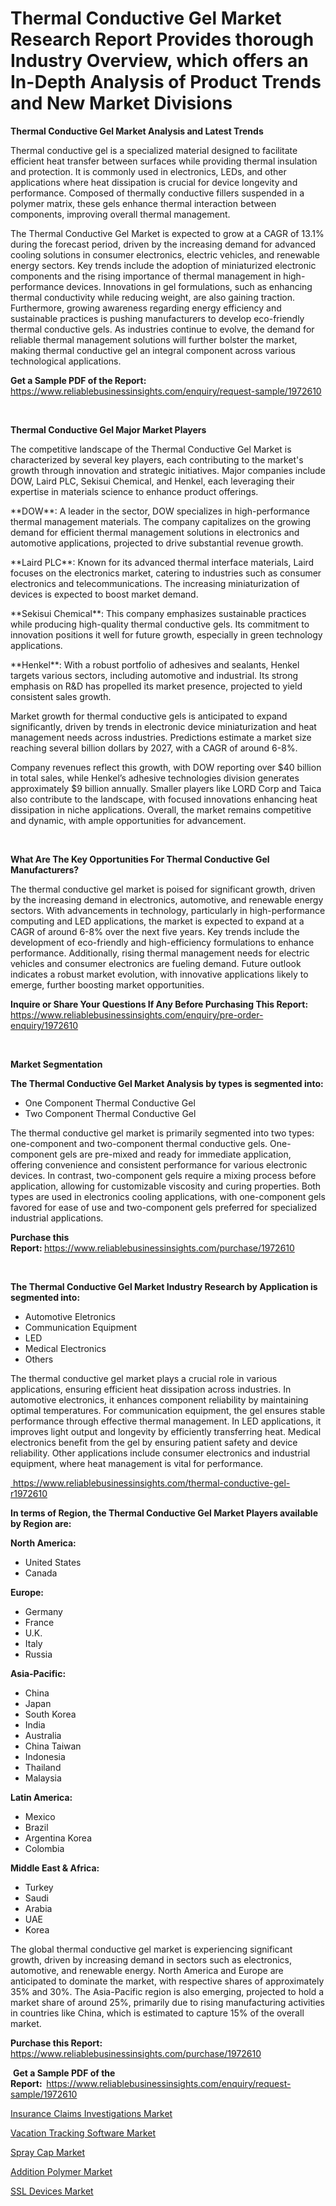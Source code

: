 <p><h1>Thermal Conductive Gel Market Research Report Provides thorough Industry Overview, which offers an In-Depth Analysis of Product Trends and New Market Divisions</h1></p><p><strong>Thermal Conductive Gel Market Analysis and Latest Trends</strong></p>
<p><p>Thermal conductive gel is a specialized material designed to facilitate efficient heat transfer between surfaces while providing thermal insulation and protection. It is commonly used in electronics, LEDs, and other applications where heat dissipation is crucial for device longevity and performance. Composed of thermally conductive fillers suspended in a polymer matrix, these gels enhance thermal interaction between components, improving overall thermal management.</p><p>The Thermal Conductive Gel Market is expected to grow at a CAGR of 13.1% during the forecast period, driven by the increasing demand for advanced cooling solutions in consumer electronics, electric vehicles, and renewable energy sectors. Key trends include the adoption of miniaturized electronic components and the rising importance of thermal management in high-performance devices. Innovations in gel formulations, such as enhancing thermal conductivity while reducing weight, are also gaining traction. Furthermore, growing awareness regarding energy efficiency and sustainable practices is pushing manufacturers to develop eco-friendly thermal conductive gels. As industries continue to evolve, the demand for reliable thermal management solutions will further bolster the market, making thermal conductive gel an integral component across various technological applications.</p></p>
<p><strong>Get a Sample PDF of the Report:&nbsp;</strong> <a href="https://www.reliablebusinessinsights.com/enquiry/request-sample/1972610?utm_campaign=84&utm_medium=2&utm_source=Github&utm_content=ia&utm_term=14112024&utm_id=thermal-conductive-gel">https://www.reliablebusinessinsights.com/enquiry/request-sample/1972610</a></p>
<p>&nbsp;</p>
<p><strong>Thermal Conductive Gel Major Market Players</strong></p>
<p><p>The competitive landscape of the Thermal Conductive Gel Market is characterized by several key players, each contributing to the market's growth through innovation and strategic initiatives. Major companies include DOW, Laird PLC, Sekisui Chemical, and Henkel, each leveraging their expertise in materials science to enhance product offerings.</p><p>**DOW**: A leader in the sector, DOW specializes in high-performance thermal management materials. The company capitalizes on the growing demand for efficient thermal management solutions in electronics and automotive applications, projected to drive substantial revenue growth.</p><p>**Laird PLC**: Known for its advanced thermal interface materials, Laird focuses on the electronics market, catering to industries such as consumer electronics and telecommunications. The increasing miniaturization of devices is expected to boost market demand.</p><p>**Sekisui Chemical**: This company emphasizes sustainable practices while producing high-quality thermal conductive gels. Its commitment to innovation positions it well for future growth, especially in green technology applications.</p><p>**Henkel**: With a robust portfolio of adhesives and sealants, Henkel targets various sectors, including automotive and industrial. Its strong emphasis on R&D has propelled its market presence, projected to yield consistent sales growth.</p><p>Market growth for thermal conductive gels is anticipated to expand significantly, driven by trends in electronic device miniaturization and heat management needs across industries. Predictions estimate a market size reaching several billion dollars by 2027, with a CAGR of around 6-8%.</p><p>Company revenues reflect this growth, with DOW reporting over $40 billion in total sales, while Henkel’s adhesive technologies division generates approximately $9 billion annually. Smaller players like LORD Corp and Taica also contribute to the landscape, with focused innovations enhancing heat dissipation in niche applications. Overall, the market remains competitive and dynamic, with ample opportunities for advancement.</p></p>
<p>&nbsp;</p>
<p><strong>What Are The Key Opportunities For Thermal Conductive Gel Manufacturers?</strong></p>
<p><p>The thermal conductive gel market is poised for significant growth, driven by the increasing demand in electronics, automotive, and renewable energy sectors. With advancements in technology, particularly in high-performance computing and LED applications, the market is expected to expand at a CAGR of around 6-8% over the next five years. Key trends include the development of eco-friendly and high-efficiency formulations to enhance performance. Additionally, rising thermal management needs for electric vehicles and consumer electronics are fueling demand. Future outlook indicates a robust market evolution, with innovative applications likely to emerge, further boosting market opportunities.</p></p>
<p><strong>Inquire or Share Your Questions If Any Before Purchasing This Report:</strong> <a href="https://www.reliablebusinessinsights.com/enquiry/pre-order-enquiry/1972610?utm_campaign=84&utm_medium=2&utm_source=Github&utm_content=ia&utm_term=14112024&utm_id=thermal-conductive-gel">https://www.reliablebusinessinsights.com/enquiry/pre-order-enquiry/1972610</a></p>
<p>&nbsp;</p>
<p><strong>Market Segmentation</strong></p>
<p><strong>The Thermal Conductive Gel Market Analysis by types is segmented into:</strong></p>
<p><ul><li>One Component Thermal Conductive Gel</li><li>Two Component Thermal Conductive Gel</li></ul></p>
<p><p>The thermal conductive gel market is primarily segmented into two types: one-component and two-component thermal conductive gels. One-component gels are pre-mixed and ready for immediate application, offering convenience and consistent performance for various electronic devices. In contrast, two-component gels require a mixing process before application, allowing for customizable viscosity and curing properties. Both types are used in electronics cooling applications, with one-component gels favored for ease of use and two-component gels preferred for specialized industrial applications.</p></p>
<p><strong>Purchase this Report:&nbsp;</strong><a href="https://www.reliablebusinessinsights.com/purchase/1972610?utm_campaign=84&utm_medium=2&utm_source=Github&utm_content=ia&utm_term=14112024&utm_id=thermal-conductive-gel">https://www.reliablebusinessinsights.com/purchase/1972610</a></p>
<p>&nbsp;</p>
<p><strong>The Thermal Conductive Gel Market Industry Research by Application is segmented into:</strong></p>
<p><ul><li>Automotive Eletronics</li><li>Communication Equipment</li><li>LED</li><li>Medical Electronics</li><li>Others</li></ul></p>
<p><p>The thermal conductive gel market plays a crucial role in various applications, ensuring efficient heat dissipation across industries. In automotive electronics, it enhances component reliability by maintaining optimal temperatures. For communication equipment, the gel ensures stable performance through effective thermal management. In LED applications, it improves light output and longevity by efficiently transferring heat. Medical electronics benefit from the gel by ensuring patient safety and device reliability. Other applications include consumer electronics and industrial equipment, where heat management is vital for performance.</p></p>
<p><a href="https://www.reliablebusinessinsights.com/thermal-conductive-gel-r1972610?utm_campaign=84&utm_medium=2&utm_source=Github&utm_content=ia&utm_term=14112024&utm_id=thermal-conductive-gel">&nbsp;https://www.reliablebusinessinsights.com/thermal-conductive-gel-r1972610</a></p>
<p><strong>In terms of Region, the Thermal Conductive Gel Market Players available by Region are:</strong></p>
<p>
    <p> <strong> North America: </strong>
        <ul>
            <li>United States</li>
            <li>Canada</li>
        </ul>
        </p> 
    <p> <strong> Europe: </strong>
        <ul>
            <li>Germany</li>
            <li>France</li>
            <li>U.K.</li>
            <li>Italy</li>
            <li>Russia</li>
        </ul>
        </p> 
    <p> <strong> Asia-Pacific: </strong>
        <ul>
            <li>China</li>
            <li>Japan</li>
            <li>South Korea</li>
            <li>India</li>
            <li>Australia</li>
            <li>China Taiwan</li>
            <li>Indonesia</li>
            <li>Thailand</li>
            <li>Malaysia</li>
        </ul>
        </p> 
    <p> <strong> Latin America: </strong>
        <ul>
            <li>Mexico</li>
            <li>Brazil</li>
            <li>Argentina Korea</li>
            <li>Colombia</li>
        </ul>
        </p> 
    <p> <strong> Middle East & Africa: </strong>
        <ul>
            <li>Turkey</li>
            <li>Saudi</li>
            <li>Arabia</li>
            <li>UAE</li>
            <li>Korea</li>
        </ul>
    </p>
    </p>
<p><p>The global thermal conductive gel market is experiencing significant growth, driven by increasing demand in sectors such as electronics, automotive, and renewable energy. North America and Europe are anticipated to dominate the market, with respective shares of approximately 35% and 30%. The Asia-Pacific region is also emerging, projected to hold a market share of around 25%, primarily due to rising manufacturing activities in countries like China, which is estimated to capture 15% of the overall market.</p></p>
<p><strong>Purchase this Report: </strong><a href="https://www.reliablebusinessinsights.com/purchase/1972610?utm_campaign=84&utm_medium=2&utm_source=Github&utm_content=ia&utm_term=14112024&utm_id=thermal-conductive-gel">https://www.reliablebusinessinsights.com/purchase/1972610</a></p>
<p>&nbsp;<strong>Get a Sample PDF of the Report:&nbsp;&nbsp;</strong><a href="https://www.reliablebusinessinsights.com/enquiry/request-sample/1972610?utm_campaign=84&utm_medium=2&utm_source=Github&utm_content=ia&utm_term=14112024&utm_id=thermal-conductive-gel">https://www.reliablebusinessinsights.com/enquiry/request-sample/1972610</a></p>
<p><strong></strong></p>
<p><p><a href="https://issuu.com/reportprime-2/docs/insurance-claims-investigations-mar_483e9d461808a0?utm_campaign=84&utm_medium=2&utm_source=Github&utm_content=ia&utm_term=14112024&utm_id=thermal-conductive-gel">Insurance Claims Investigations Market</a></p><p><a href="https://issuu.com/reportprime-2/docs/vacation-tracking-software-market-s_1d37e2a4dd027e?utm_campaign=84&utm_medium=2&utm_source=Github&utm_content=ia&utm_term=14112024&utm_id=thermal-conductive-gel">Vacation Tracking Software Market</a></p><p><a href="https://www.linkedin.com/pulse/spray-cap-market-evolution-future-outlook-forecasting-industry-0o6kc?utm_campaign=84&utm_medium=2&utm_source=Github&utm_content=ia&utm_term=14112024&utm_id=thermal-conductive-gel">Spray Cap Market</a></p><p><a href="https://github.com/AngelaWalsh696/Market-Research-Report-List-1/blob/main/addition-polymer-market.md?utm_campaign=84&utm_medium=2&utm_source=Github&utm_content=ia&utm_term=14112024&utm_id=thermal-conductive-gel">Addition Polymer Market</a></p><p><a href="https://www.linkedin.com/pulse/ssl-devices-market-research-report-exploring-size-revenue-analysis-6gomc?utm_campaign=84&utm_medium=2&utm_source=Github&utm_content=ia&utm_term=14112024&utm_id=thermal-conductive-gel">SSL Devices Market</a></p></p>